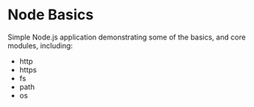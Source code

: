 # Node Basics
Simple Node.js application demonstrating some of the basics, and core modules, including:
* http
* https
* fs
* path
* os
